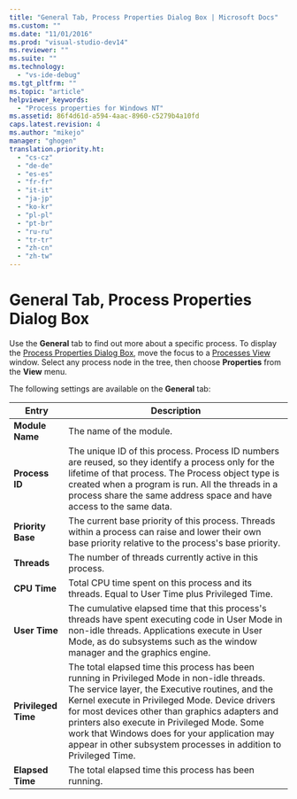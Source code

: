 ```yaml
---
title: "General Tab, Process Properties Dialog Box | Microsoft Docs"
ms.custom: ""
ms.date: "11/01/2016"
ms.prod: "visual-studio-dev14"
ms.reviewer: ""
ms.suite: ""
ms.technology: 
  - "vs-ide-debug"
ms.tgt_pltfrm: ""
ms.topic: "article"
helpviewer_keywords: 
  - "Process properties for Windows NT"
ms.assetid: 86f4d61d-a594-4aac-8960-c5279b4a10fd
caps.latest.revision: 4
ms.author: "mikejo"
manager: "ghogen"
translation.priority.ht: 
  - "cs-cz"
  - "de-de"
  - "es-es"
  - "fr-fr"
  - "it-it"
  - "ja-jp"
  - "ko-kr"
  - "pl-pl"
  - "pt-br"
  - "ru-ru"
  - "tr-tr"
  - "zh-cn"
  - "zh-tw"
---
```

# General Tab, Process Properties Dialog Box
Use the **General** tab to find out more about a specific process. To display the [Process Properties Dialog Box](../debugger/process-properties-dialog-box.md), move the focus to a [Processes View](../debugger/processes-view.md) window. Select any process node in the tree, then choose **Properties** from the **View** menu.  
  
 The following settings are available on the **General** tab:  
  
|Entry|Description|  
|-----------|-----------------|  
|**Module Name**|The name of the module.|  
|**Process ID**|The unique ID of this process. Process ID numbers are reused, so they identify a process only for the lifetime of that process. The Process object type is created when a program is run. All the threads in a process share the same address space and have access to the same data.|  
|**Priority Base**|The current base priority of this process. Threads within a process can raise and lower their own base priority relative to the process's base priority.|  
|**Threads**|The number of threads currently active in this process.|  
|**CPU Time**|Total CPU time spent on this process and its threads. Equal to User Time plus Privileged Time.|  
|**User Time**|The cumulative elapsed time that this process's threads have spent executing code in User Mode in non-idle threads. Applications execute in User Mode, as do subsystems such as the window manager and the graphics engine.|  
|**Privileged Time**|The total elapsed time this process has been running in Privileged Mode in non-idle threads. The service layer, the Executive routines, and the Kernel execute in Privileged Mode. Device drivers for most devices other than graphics adapters and printers also execute in Privileged Mode. Some work that Windows does for your application may appear in other subsystem processes in addition to Privileged Time.|  
|**Elapsed Time**|The total elapsed time this process has been running.|
